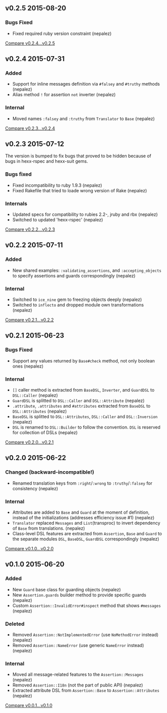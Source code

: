 ## v0.2.5 2015-08-20

### Bugs Fixed

* Fixed required ruby version constraint (nepalez)

[Compare v0.2.4...v0.2.5](https://github.com/nepalez/assertion/compare/v0.2.4...v0.2.5)

## v0.2.4 2015-07-31

### Added

* Support for inline messages definition via `#falsey` and `#truthy` methods (nepalez)
* Alias method `!` for assertion `not` inverter (nepalez)

### Internal

* Moved names `:falsey` and `:truthy` from `Translator` to `Base` (nepalez)

[Compare v0.2.3...v0.2.4](https://github.com/nepalez/assertion/compare/v0.2.3...v0.2.4)

## v0.2.3 2015-07-12

The version is bumped to fix bugs that proved to be hidden because of bugs in hexx-rspec and hexx-suit gems.

### Bugs fixed

* Fixed incompatibility to ruby 1.9.3 (nepalez)
* Fixed Rakefile that tried to loade wrong version of Rake (nepalez)

### Internals

* Updated specs for compatibility to rubies 2.2-, jruby and rbx (nepalez)
* Switched to updated 'hexx-rspec' (nepalez)

[Compare v0.2.2...v0.2.3](https://github.com/nepalez/assertion/compare/v0.2.2...0.2.3)

## v0.2.2 2015-07-11

### Added

* New shared examples: `:validating_assertions`, and `:accepting_objects`
  to specify assertions and guards correspondingly (nepalez)

### Internal

* Switched to `ice_nine` gem to freezing objects deeply (nepalez)
* Switched to `inflecto` and dropped module own transformations (nepalez)

[Compare v0.2.1...v0.2.2](https://github.com/nepalez/assertion/compare/v0.2.1...0.2.2)

## v0.2.1 2015-06-23

### Bugs Fixed

* Support any values returned by `Base#check` method, not only boolean ones (nepalez)

### Internal

* `[]` caller method is extracted from `BaseDSL`, `Inverter`, and `GuardDSL` to `DSL::Caller` (nepalez)
* `GuardDSL` is splitted to `DSL::Caller` and `DSL::Attribute` (nepalez)
* `.attribute`, `.attributes` and `#attributes` extracted from `BaseDSL` to `DSL::Attributes` (nepalez)
* `BaseDSL` is splitted to `DSL::Attributes`, `DSL::Caller` and `DSL::Inversion` (nepalez)
* `DSL` is renamed to `DSL::Builder` to follow the convention. `DSL` is reserved for collection of DSLs (nepalez)

[Compare v0.2.0...v0.2.1](https://github.com/nepalez/assertion/compare/v0.2.0...v0.2.1)

## v0.2.0 2015-06-22

### Changed (backward-incompatible!)

* Renamed translation keys from `:right`/`:wrong` to `:truthy`/`:falsey` for consistency (nepalez)

### Internal

* Attributes are added to `Base` and `Guard` at the moment of definition,
  instead of the initializations (addresses efficiency issue #1) (nepalez)
* `Translator` replaced `Messages` and `List`(transproc) to invert dependency
  of `Base` from translations. (nepalez)
* Class-level DSL features are extracted from `Assertion`, `Base` and `Guard`
  to the separate modules `DSL`, `BaseDSL`, `GuardDSL` correspondingly (nepalez)

[Compare v0.1.0...v0.2.0](https://github.com/nepalez/assertion/compare/v0.1.0...v0.2.0)

## v0.1.0 2015-06-20

### Added

* New `Guard` base class for guarding objects (nepalez)
* New `Assertion.guards` builder method to provide specific guards (nepalez)
* Custom `Assertion::InvalidError#inspect` method that shows `#messages` (nepalez)

### Deleted

* Removed `Assertion::NotImplementedError` (use `NoMethodError` instead) (nepalez)
* Removed `Assertion::NameError` (use generic `NameError` instead) (nepalez)

### Internal

* Moved all message-related features to the `Assertion::Messages` (nepalez)
* Removed `Assertion::I18n` (not the part of public API) (nepalez)
* Extracted attribute DSL from `Assertion::Base` to `Assertion::Attributes` (nepalez)

[Compare v0.0.1...v0.1.0](https://github.com/nepalez/assertion/compare/v0.0.1...v0.1.0)

